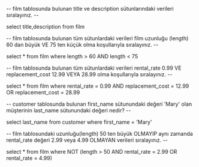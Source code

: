 -- film tablosunda bulunan title ve description sütunlarındaki verileri sıralayınız. --

select title,description from film 

-- film tablosunda bulunan tüm sütunlardaki verileri film uzunluğu (length) 60 dan büyük VE 75 ten küçük olma koşullarıyla sıralayınız. --

select * from film where length > 60 AND length < 75 

-- film tablosunda bulunan tüm sütunlardaki verileri rental_rate 0.99 VE replacement_cost 12.99 VEYA 28.99 olma koşullarıyla sıralayınız. --

select * from film where rental_rate = 0.99 AND replacement_cost = 12.99 OR replacement_cost = 28.99

-- customer tablosunda bulunan first_name sütunundaki değeri 'Mary' olan müşterinin last_name sütunundaki değeri nedir? --

select last_name from customer where first_name = 'Mary'

-- film tablosundaki uzunluğu(length) 50 ten büyük OLMAYIP aynı zamanda rental_rate değeri 2.99 veya 4.99 OLMAYAN verileri sıralayınız. --

select * from film  where NOT (length > 50 AND rental_rate = 2.99 OR rental_rate = 4.99)